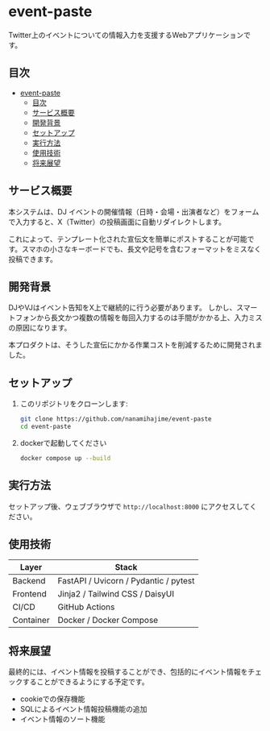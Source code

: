 # event-paste
Twitter上のイベントについての情報入力を支援するWebアプリケーションです。

## 目次
- [event-paste](#event-paste)
  - [目次](#目次)
  - [サービス概要](#サービス概要)
  - [開発背景](#開発背景)
  - [セットアップ](#セットアップ)
  - [実行方法](#実行方法)
  - [使用技術](#使用技術)
  - [将来展望](#将来展望)

## サービス概要
本システムは、DJ イベントの開催情報（日時・会場・出演者など）をフォームで入力すると、X（Twitter）の投稿画面に自動リダイレクトします。

これによって、テンプレート化された宣伝文を簡単にポストすることが可能です。スマホの小さなキーボードでも、長文や記号を含むフォーマットをミスなく投稿できます。

## 開発背景
DJやVJはイベント告知をX上で継続的に行う必要があります。
しかし、スマートフォンから長文かつ複数の情報を毎回入力するのは手間がかかる上、入力ミスの原因になります。

本プロダクトは、そうした宣伝にかかる作業コストを削減するために開発されました。

## セットアップ
1. このリポジトリをクローンします:
   ```bash
   git clone https://github.com/nanamihajime/event-paste
   cd event-paste
   ```
2. dockerで起動してください
   ```bash
   docker compose up --build
   ```

## 実行方法
セットアップ後、ウェブブラウザで `http://localhost:8000` にアクセスしてください。

## 使用技術
| Layer     | Stack                           |
| --------- | ------------------------------- |
| Backend   | FastAPI / Uvicorn / Pydantic / pytest    |
| Frontend  | Jinja2 / Tailwind CSS / DaisyUI |
| CI/CD     | GitHub Actions                  |
| Container | Docker / Docker Compose         |


## 将来展望
最終的には、イベント情報を投稿することができ、包括的にイベント情報をチェックすることができるようにする予定です。
- cookieでの保存機能
- SQLによるイベント情報投稿機能の追加
- イベント情報のソート機能